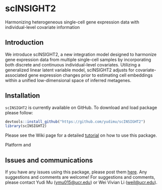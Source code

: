 # scINSIGHT2
Harmonizing heterogeneous single-cell gene expression data with individual-level covariate information

## Introduction
We introduce scINSIGHT2, a new integration model designed to harmonize gene expression data from multiple single-cell samples by incorporating both discrete and continuous individual-level covariates. Utilizing a generalized linear latent variable model, scINSIGHT2 adjusts for covariate-associated gene expression changes prior to estimating cell embeddings within a unified low-dimensional space of inferred metagenes. 

## Installation
`scINSIGHT2` is currently available on GitHub. To download and load package please follow:

``` r
devtools::install_github("https://github.com/yudimu/scINSIGHT2")
library(scINSIGHT2)
```
Please see the Wiki page for a detailed [tutorial](https://github.com/yudimu/scINSIGHT2/wiki/scINSIGHT2-vignette) on how to use this package.

Platform and 


## Issues and communications

If you have any issues using this package, please post them
[here](https://github.com/yudimu/scINSIGHT2/issues). Any suggestions and
comments are welcome! For suggestions and comments, please contact
Yudi Mu (<ymu015@ucr.edu>) or Wei Vivian Li (<weil@ucr.edu>).
